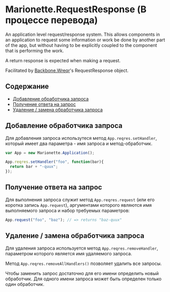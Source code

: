 # Marionette.RequestResponse (В процессе перевода)

An application level request/response system. This allows components in
an application to request some information or work be done by another
part of the app, but without having to be explicitly coupled to the 
component that is performing the work.

A return response is expected when making a request.

Facilitated by [Backbone.Wreqr](https://github.com/marionettejs/backbone.wreqr)'s 
RequestResponse object.

## Содержание

* [Добавление обработчика запроса](#register-a-request-handler)
* [Получение ответа на запрос](#request-a-response)
* [Удаление / замена обработчика запроса](#remove--replace-a-request-handler)

## Добавление обработчика запроса

Для добавления запроса использутеся метод `App.reqres.setHandler`, который имеет два параметра - имя запроса и метод-обработчик.

```js
var App = new Marionette.Application();

App.reqres.setHandler("foo", function(bar){
  return bar + "-quux";
});
```

## Получение ответа на запрос

Для выполнения запроса служит метод `App.reqres.request` (или его коротка запись `App.request`), аргументами которого являются имя выполняемого запроса и набор требуемых параметров:

```js
App.request("foo", "baz"); // => returns "baz-quux"
```

## Удаление / замена обработчика запроса

Для удаления запроса используется метод `App.reqres.removeHandler`, параметром которого является имя удаляемого запроса.

Метод `App.reqres.removeAllHandlers()` позволяет удалить все запросы.

Чтобы заменить запрос достаточно для его имени определить новый обработчик. Для одного имени запроса может быть определен только один обработчик.